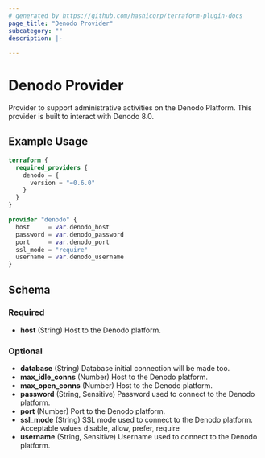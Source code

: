 ```yaml
---
# generated by https://github.com/hashicorp/terraform-plugin-docs
page_title: "Denodo Provider"
subcategory: ""
description: |-
  
---
```


# Denodo Provider

Provider to support administrative activities on the Denodo Platform. This provider is built to interact with Denodo 8.0.

## Example Usage

```terraform
terraform {
  required_providers {
    denodo = {
      version = "=0.6.0"
    }
  }
}

provider "denodo" {
  host     = var.denodo_host
  password = var.denodo_password
  port     = var.denodo_port
  ssl_mode = "require"
  username = var.denodo_username
}
```


<!-- schema generated by tfplugindocs -->
## Schema

### Required

- **host** (String) Host to the Denodo platform.

### Optional

- **database** (String) Database initial connection will be made too.
- **max_idle_conns** (Number) Host to the Denodo platform.
- **max_open_conns** (Number) Host to the Denodo platform.
- **password** (String, Sensitive) Password used to connect to the Denodo platform.
- **port** (Number) Port to the Denodo platform.
- **ssl_mode** (String) SSL mode used to connect to the Denodo platform. Acceptable values disable, allow, prefer, require
- **username** (String, Sensitive) Username used to connect to the Denodo platform.
